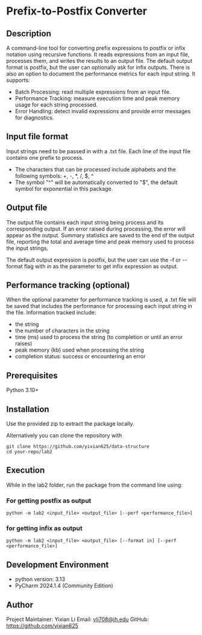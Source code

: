 # Prefix-to-Postfix Converter

## Description

A command-line tool for converting prefix expressions to postfix or infix notation using recursive functions. 
It reads expressions from an input file, processes them, and writes the results to an output file. The default output format is postfix, but the user can optionally ask for infix outputs.
There is also an option to document the performance metrics for each input string. It supports:

- Batch Processing: read multiple expressions from an input file.
- Performance Tracking: measure execution time and peak memory usage for each string processed.
- Error Handling: detect invalid expressions and provide error messages for diagnostics.

## Input file format

Input strings need to be passed in with a .txt file. Each line of the input file contains one prefix to process.
- The characters that can be processed include alphabets and the following symbols: +, -, *, /, $, ^
- The symbol "^" will be automatically converted to "$", the default symbol for exponential in this package.

## Output file

The output file contains each input string being process and its corresponding output. If an error raised during processing, the error will appear as the output.
Summary statistics are saved to the end of the output file, reporting the total and average time and peak memory used to process the input strings.

The default output expression is postfix, but the user can use the -f or --format flag with *in* as the parameter to get infix expression as output.

## Performance tracking (optional)

When the optional parameter for performance tracking is used, a .txt file will be saved that includes the performance for processing each input string in the file.
Information tracked include: 
- the string
- the number of characters in the string 
- time (ms) used to process the string (to completion or until an error raises)
- peak memory (kb) used when processing the string 
- completion status: success or encountering an error 

## Prerequisites

Python 3.10+

## Installation

Use the provided zip to extract the package locally. 

Alternatively you can clone the repository with

```
git clone https://github.com/yixian625/data-structure
cd your-repo/lab2
```

## Execution

While in the lab2 folder, run the package from the command line using:

### For getting postfix as output
```
python -m lab2 <input_file> <output_file> [--perf <performance_file>]
```
### for getting infix as output
```
python -m lab2 <input_file> <output_file> [--format in] [--perf <performance_file>]
```

## Development Environment

- python version: 3.13
- PyCharm 2024.1.4 (Community Edition)

## Author

Project Maintainer: Yixian Li
Email: yli708@jh.edu
GitHub: https://github.com/yixian625